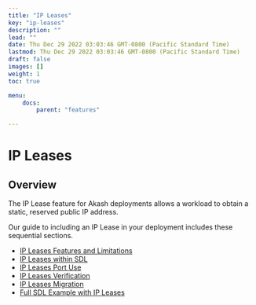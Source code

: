 ```yaml
---
title: "IP Leases"
key: "ip-leases"
description: ""
lead: ""
date: Thu Dec 29 2022 03:03:46 GMT-0800 (Pacific Standard Time)
lastmod: Thu Dec 29 2022 03:03:46 GMT-0800 (Pacific Standard Time)
draft: false
images: []
weight: 1
toc: true

menu:
    docs:
        parent: "features"

---
```

IP Leases
=========

**Overview**
------------

The IP Lease feature for Akash deployments allows a workload to obtain a static, reserved public IP address.

Our guide to including an IP Lease in your deployment includes these sequential sections.

*   [IP Leases Features and Limitations](ip-leases-features-and-limitations.md)
*   [IP Leases within SDL](ip-leases-within-sdl.md)
*   [IP Leases Port Use](ip-leases-port-use.md)
*   [IP Leases Verification](ip-leases-verification.md)
*   [IP Leases Migration](ip-leases-migration.md)
*   [Full SDL Example with IP Leases](full-sdl-example-with-ip-leases.md)